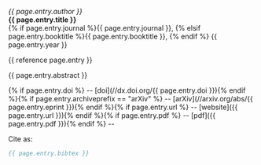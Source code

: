 <p class="bibdetailhead">
  <em>{{ page.entry.author }}</em><br/>
  <strong>{{ page.entry.title }}</strong><br/>
  <span>
    {% if page.entry.journal %}{{ page.entry.journal }}, 
    {% elsif page.entry.booktitle %}{{ page.entry.booktitle }}, 
    {% endif %}
    {{ page.entry.year }}
  </span>
</p>

{{ reference page.entry }}

{{ page.entry.abstract }}

{% if page.entry.doi %} -- [doi](//dx.doi.org/{{ page.entry.doi }}){% endif %}{% if page.entry.archiveprefix == "arXiv" %} -- [arXiv](//arxiv.org/abs/{{ page.entry.eprint }}){% endif %}{% if page.entry.url %} -- [website]({{ page.entry.url }}){% endif %}{% if page.entry.pdf %} -- [pdf]({{ page.entry.pdf }}){% endif %} --

Cite as:

~~~bibtex
{{ page.entry.bibtex }}
~~~
